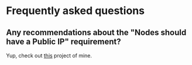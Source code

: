 # Frequently asked questions

## Any recommendations about the "Nodes should have a Public IP" requirement?
Yup, check out [this](https://github.com/dgkanatsios/AksNodePublicIP) project of mine.
